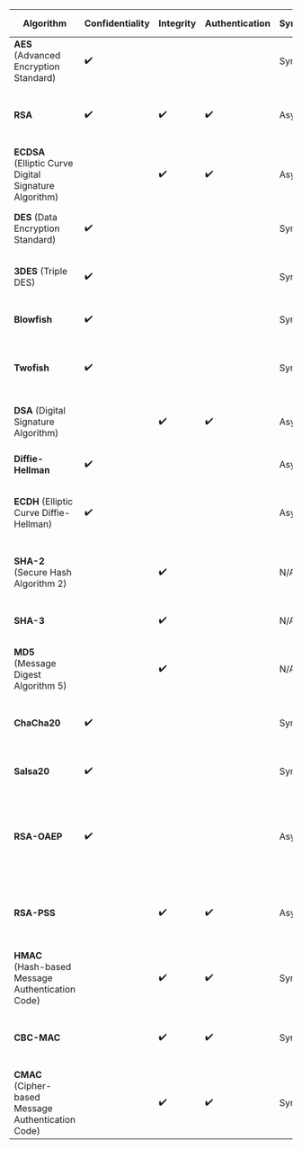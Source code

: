 | Algorithm                                    | Confidentiality | Integrity | Authentication | Symmetric/Asymmetric | Type          | Encryption | Hashing | Digital Signatures | Key Exchange | Key Size(s)                    | Other             | Description / Status                              |
|----------------------------------------------|----------------|-----------|----------------|----------------------|---------------|------------|---------|--------------------|--------------|--------------------------------|-------------------|---------------------------------------------------|
| **AES** (Advanced Encryption Standard)       | ✔️              |           |                | Symmetric            | Block         | ✔️          |         |                    |              | 128, 192, 256 bits            |                   | Widely used for secure data encryption           |
| **RSA**                                      | ✔️              | ✔️         | ✔️              | Asymmetric           | N/A           | ✔️          |         | ✔️                  | ✔️            | 1024-4096 bits (typical)      |                   | Used for secure data transmission and digital signatures |
| **ECDSA** (Elliptic Curve Digital Signature Algorithm) |                | ✔️         | ✔️              | Asymmetric           | N/A           |            |         | ✔️                  |              | 256, 384, 521 bits            |                   | Offers similar security to RSA with shorter key sizes |
| **DES** (Data Encryption Standard)           | ✔️              |           |                | Symmetric            | Block         | ✔️          |         |                    |              | 56 bits                       |                   | Considered insecure, superseded by AES           |
| **3DES** (Triple DES)                        | ✔️              |           |                | Symmetric            | Block         | ✔️          |         |                    |              | 112, 168 bits                 |                   | More secure than DES, but slower and less secure than AES |
| **Blowfish**                                 | ✔️              |           |                | Symmetric            | Block         | ✔️          |         |                    |              | 32-448 bits                   |                   | Fast, but less commonly used today               |
| **Twofish**                                  | ✔️              |           |                | Symmetric            | Block         | ✔️          |         |                    |              | 128, 192, 256 bits            |                   | Designed as a successor to Blowfish, used in some applications |
| **DSA** (Digital Signature Algorithm)        |                | ✔️         | ✔️              | Asymmetric           | N/A           |            |         | ✔️                  |              | 1024-3072 bits (typical)      |                   | Standard for digital signatures, slower than RSA |
| **Diffie-Hellman**                           | ✔️              |           |                | Asymmetric           | N/A           |            |         |                    | ✔️            | 1024-4096 bits (typical)      |                   | Commonly used for secure key exchange            |
| **ECDH** (Elliptic Curve Diffie-Hellman)     | ✔️              |           |                | Asymmetric           | N/A           |            |         |                    | ✔️            | 256, 384, 521 bits            |                   | Efficient key exchange, used in modern secure communications |
| **SHA-2** (Secure Hash Algorithm 2)          |                | ✔️         |                | N/A                  | N/A           |            | ✔️       |                    |              | 224, 256, 384, 512 bits       |                   | Standard hashing algorithm, used in many security protocols |
| **SHA-3**                                    |                | ✔️         |                | N/A                  | N/A           |            | ✔️       |                    |              | 224, 256, 384, 512 bits       |                   | Newer standard, alternative to SHA-2             |
| **MD5** (Message Digest Algorithm 5)         |                | ✔️         |                | N/A                  | N/A           |            | ✔️       |                    |              | 128 bits                      |                   | Insecure, prone to collisions, not recommended for secure applications |
| **ChaCha20**                                 | ✔️              |           |                | Symmetric            | Stream        | ✔️          |         |                    |              | 256 bits                      |                   | Fast, modern alternative to AES in software applications |
| **Salsa20**                                  | ✔️              |           |                | Symmetric            | Stream        | ✔️          |         |                    |              | 256 bits                      |                   | Predecessor to ChaCha20, still used in some systems |
| **RSA-OAEP**                                 | ✔️              |           |                | Asymmetric           | N/A           |            |         |                    |              | 1024-4096 bits (typical)      | Key Wrapping      | RSA with Optimal Asymmetric Encryption Padding, enhances security |
| **RSA-PSS**                                  |                | ✔️         | ✔️              | Asymmetric           | N/A           |            |         | ✔️                  |              | 1024-4096 bits (typical)      |                   | RSA with Probabilistic Signature Scheme, more secure than plain RSA |
| **HMAC** (Hash-based Message Authentication Code) |                | ✔️         | ✔️              | Symmetric            | N/A           |            | ✔️       |                    |              | Dependent on underlying hash function | Authentication   | Provides data integrity and authentication       |
| **CBC-MAC**                                  |                | ✔️         | ✔️              | Symmetric            | Block         |            | ✔️       |                    |              | Dependent on underlying block cipher | Authentication   | Uses CBC mode of a block cipher to create a MAC |
| **CMAC** (Cipher-based Message Authentication Code) |                | ✔️         | ✔️              | Symmetric            | Block         |            | ✔️       |                    |              | Dependent on underlying block cipher | Authentication   | More secure than CBC-MAC, uses block cipher and padding scheme |
